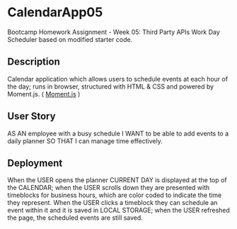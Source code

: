 # CalendarApp05

Bootcamp Homework Assignment - Week 05: Third Party APIs
Work Day Scheduler based on modified starter code.

## Description

Calendar application which allows users to schedule events at each hour of the day; runs in browser, structured with HTML & CSS and powered by Moment.js.
( [Moment.js](https://momentjs.com/) )

## User Story

AS AN employee with a busy schedule
I WANT to be able to add events to a daily planner
SO THAT I can manage time effectively.

## Deployment

When the USER opens the planner CURRENT DAY is displayed at the top of the CALENDAR; when the USER scrolls down they are presented with timeblocks for business hours, which are color coded to indicate the time they represent.
When the USER clicks a timeblock they can schedule an event within it and it is saved in LOCAL STORAGE; when the USER refreshed the page, the scheduled events are still saved.
